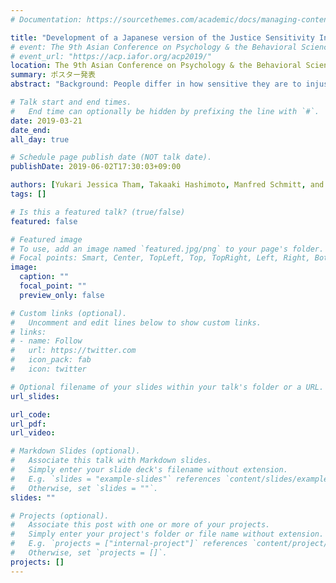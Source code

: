 ```yaml
---
# Documentation: https://sourcethemes.com/academic/docs/managing-content/

title: "Development of a Japanese version of the Justice Sensitivity Inventory (JSI-J)"
# event: The 9th Asian Conference on Psychology & the Behavioral Sciences
# event_url: "https://acp.iafor.org/acp2019/"
location: The 9th Asian Conference on Psychology & the Behavioral Sciences (Tokyo, Japan)
summary: ポスター発表
abstract: "Background: People differ in how sensitive they are to injustice. It can be measured by the Justice Sensitivity Inventory (JSI; Schmitt et al., 2010) by being divided into four components: Sensitivity to becoming a victim of injustice, sensitivity to observing injustice, sensitivity to passively benefiting from injustice, and sensitivity to actively committing injustice. Each sensitivity has different effects on various aspects of human behavior (e.g., prosocial behavior, antisocial behavior, and happiness). JSI is available in German, English, Chinese and more other languages, but not in Japanese. Purpose: This study (n=265) aimed to develop a Japanese version of JSI and to examine the validity and reliability of it. Results: The reliability of the subscales was high enough (α=.86, .90, .86, .88, respectively). The validity of the subscales was examined by calculating the correlation coefficients with the predicted related variables, such as five personality factors and Belief in Just World, and it was confirmed to be high. Conclusion: The Japanese version of JSI was confirmed to be valid and reliable. This would provide a scaffolding for studies on human behavior related to justice sensitivity in Japan. In addition, given the variety of languages available for JSI, this would allow us to conduct a cross-cultural analysis of justice sensitivity with Japanese people."

# Talk start and end times.
#   End time can optionally be hidden by prefixing the line with `#`.
date: 2019-03-21
date_end:
all_day: true

# Schedule page publish date (NOT talk date).
publishDate: 2019-06-02T17:30:03+09:00

authors: [Yukari Jessica Tham, Takaaki Hashimoto, Manfred Schmitt, and Kaori Karasawa]
tags: []

# Is this a featured talk? (true/false)
featured: false

# Featured image
# To use, add an image named `featured.jpg/png` to your page's folder. 
# Focal points: Smart, Center, TopLeft, Top, TopRight, Left, Right, BottomLeft, Bottom, BottomRight.
image:
  caption: ""
  focal_point: ""
  preview_only: false

# Custom links (optional).
#   Uncomment and edit lines below to show custom links.
# links:
# - name: Follow
#   url: https://twitter.com
#   icon_pack: fab
#   icon: twitter

# Optional filename of your slides within your talk's folder or a URL.
url_slides:

url_code:
url_pdf:
url_video:

# Markdown Slides (optional).
#   Associate this talk with Markdown slides.
#   Simply enter your slide deck's filename without extension.
#   E.g. `slides = "example-slides"` references `content/slides/example-slides.md`.
#   Otherwise, set `slides = ""`.
slides: ""

# Projects (optional).
#   Associate this post with one or more of your projects.
#   Simply enter your project's folder or file name without extension.
#   E.g. `projects = ["internal-project"]` references `content/project/deep-learning/index.md`.
#   Otherwise, set `projects = []`.
projects: []
---
```

